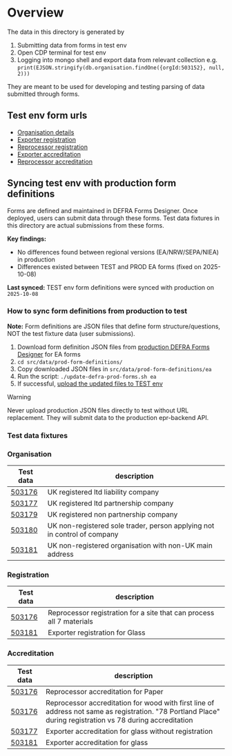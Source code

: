 # Overview

The data in this directory is generated by

1. Submitting data from forms in test env
2. Open CDP terminal for test env
3. Logging into mongo shell and export data from relevant collection e.g.
   `print(EJSON.stringify(db.organisation.findOne({orgId:503152}, null, 2)))`

They are meant to be used for developing and testing parsing of data submitted through forms.

## Test env form urls

- [Organisation details](https://forms-runner.test.cdp-int.defra.cloud/form/preview/draft/demo-for-pepr-extended-producer-responsibilities-provide-your-organisation-details-ea/form-guidance)
- [Exporter registration](https://forms-runner.test.cdp-int.defra.cloud/form/preview/draft/demo-for-pepr-extended-producer-responsibilities-register-as-a-packaging-waste-exporter-ea/form-guidance)
- [Reprocessor registration](https://forms-runner.test.cdp-int.defra.cloud/form/preview/draft/demo-for-pepr-extended-producer-responsibilities-register-as-a-packaging-waste-reprocessor-ea/form-guidance)
- [Exporter accreditation](https://forms-runner.test.cdp-int.defra.cloud/form/preview/draft/demo-for-pepr-extended-producer-responsibilities-apply-for-accreditation-as-a-packaging-waste-exporter-ea/form-guidance)
- [Reprocessor accreditation](https://forms-runner.test.cdp-int.defra.cloud/form/preview/draft/demo-for-pepr-extended-producer-responsibilities-apply-for-accreditation-as-a-packaging-waste-reprocessor-ea/form-guidance)

## Syncing test env with production form definitions

Forms are defined and maintained in DEFRA Forms Designer. Once deployed, users can submit data through these forms. Test data fixtures in this directory are actual submissions from these forms.

**Key findings:**

- No differences found between regional versions (EA/NRW/SEPA/NIEA) in production
- Differences existed between TEST and PROD EA forms (fixed on 2025-10-08)

**Last synced:** TEST env form definitions were synced with production on `2025-10-08`

### How to sync form definitions from production to test

**Note:** Form definitions are JSON files that define form structure/questions, NOT the test fixture data (user submissions).

1. Download form definition JSON files from [production DEFRA Forms Designer](https://forms-designer.prod.cdp-int.defra.cloud/library?sort=updatedDesc&title=PEPR&author=all) for EA forms
2. `cd src/data/prod-form-definitions/`
3. Copy downloaded JSON files in `src/data/prod-form-definitions/ea`
4. Run the script: `./update-defra-prod-forms.sh ea`
5. If successful, [upload the updated files to TEST env](https://forms-designer.test.cdp-int.defra.cloud/library?sort=updatedDesc&title=PEPR&author=all)

> [!WARNING]
> Never upload production JSON files directly to test without URL replacement. They will submit data to the production epr-backend API.

### Test data fixtures

### Organisation

| Test data                                                       | description                                                              |
| --------------------------------------------------------------- | ------------------------------------------------------------------------ |
| [503176](./organisation/registered-ltd-liability.json)          | UK registered ltd liability company                                      |
| [503177](./organisation/registered-ltd-partnership.json)        | UK registered ltd partnership company                                    |
| [503179](./organisation/registered-no-partnership.json)         | UK registered non partnership company                                    |
| [503180](./organisation/non-registered-uk-sole-trader.json)     | UK non-registered sole trader, person applying not in control of company |
| [503181](./organisation/non-registered-outside-uk-address.json) | UK non-registered organisation with non-UK main address                  |

### Registration

| Test data                                               | description                                                          |
| ------------------------------------------------------- | -------------------------------------------------------------------- |
| [503176](./registration/reprocessor-all-materials.json) | Reprocessor registration for a site that can process all 7 materials |
| [503181](./registration/exporter.json)                  | Exporter registration for Glass                                      |

### Accreditation

| Test data                                                    | description                                                                                                                                                |
| ------------------------------------------------------------ | ---------------------------------------------------------------------------------------------------------------------------------------------------------- |
| [503176](./accreditation/reprocessor-paper.json)             | Reprocessor accreditation for Paper                                                                                                                        |
| [503176](./accreditation/reprocessor-wood.json)              | Reprocessor accreditation for wood with first line of address not same as registration. "78 Portland Place" during registration vs 78 during accreditation |
| [503177](./accreditation/exporter-without-registration.json) | Exporter accreditation for glass without registration                                                                                                      |
| [503181](./accreditation/exporter.json)                      | Exporter accreditation for glass                                                                                                                           |
